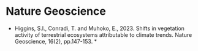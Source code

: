 # Nature Geoscience

* Higgins, S.I., Conradi, T. and Muhoko, E., 2023. Shifts in vegetation activity of terrestrial ecosystems attributable to climate trends. Nature Geoscience, 16(2), pp.147-153.
  * 
